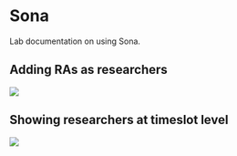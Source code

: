 # Sona

Lab documentation on using Sona.

## Adding RAs as researchers

![](https://github.com/lupyanlab/lab-computer/blob/master/img/adding-ras-as-researchers.png)

## Showing researchers at timeslot level

![](https://github.com/lupyanlab/lab-computer/blob/master/img/researchers-at-timeslot-level.png)
